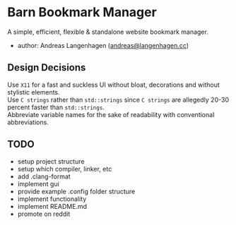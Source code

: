 # Barn Bookmark Manager
A simple, efficient, flexible & standalone website bookmark manager.

- author: Andreas Langenhagen (andreas@langenhagen.cc)

## Design Decisions
Use `X11` for a fast and suckless UI without bloat, decorations and without stylistic elements.  
Use `C strings` rather than `std::strings` since `C strings` are allegedly 20-30 percent faster than
`std::strings`.  
Abbreviate variable names for the sake of readability with conventional abbreviations.  


## TODO
- setup project structure
- setup which compiler, linker, etc
- add .clang-format
- implement gui
- provide example .config folder structure
- implement functionality
- implement README.md
- promote on reddit
